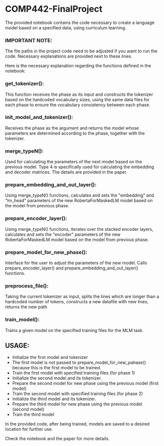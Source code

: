 # COMP442-FinalProject

The provided notebook contains the code necessary to create a language model
based on a specified data, using curriculum learning. 

### IMPORTANT NOTE:

The file paths in the project code need to be adjusted if you want to run the code.
Necessary explanations are provided next to these lines.

Here is the necessary explanation regarding the functions defined in the
notebook:

### get_tokenizer():
This function receives the phase as its input and constructs the tokenizer 
based on the hardcoded vocabulary sizes, using the same data files for each phase
to ensure the vocabulary consistency between each phase.

### init_model_and_tokenizer():
Receives the phase as the argument and returns the model whose parameters are
determined according to the phase, together with the tokenizer.

### merge_typeN():
Used for calculating the parameters of the next model based on the previous model.
Type 4 is specifically used for calculating the embedding and 
decoder matrices. The details are provided in the paper.

### prepare_embedding_and_out_layer():
Using merge_typeN() functions, calculates and sets the "embedding" and "lm_head"
parameters of the new RobertaForMaskedLM model based on the model from previous phase.

### prepare_encoder_layer():
Using merge_typeN() functions, iterates over the stacked encoder layers,
calculates and sets the "encoder" parameters of the
new RobertaForMaskedLM model based on the model from previous phase.

### prepare_model_for_new_phase():
Interface for the user to adjust the parameters of the new model.
Calls prepare_encoder_layer() and prepare_embedding_and_out_layer() functions.

### preprocess_file():
Taking the current tokenizer as input, splits the lines which are longer than a
hardcoded number of tokens, constructs a new datafile with new lines, returns the
new path

### train_model():
Trains a given model on the specified training files for the MLM task. 


## USAGE:

- Initialize the first model and tokenizer
- The first model is not passed to prepare_model_for_new_pahase() because this is the
first model to be trained.
- Train the first model with specified training files (for phase 1)
- Initialize the second model and its tokenizer.
- Prepare the second model for new phase using the previous model (first model)
- Train the second model with specified training files (for phase 2)
- Initialize the third model and its tokenizer.
- Prepare the third model for new phase using the previous model (second model)
- Train the third model

In the provided code, after being trained, models are saved to a desired location
for further use.

Check the notebook and the paper for more details.
